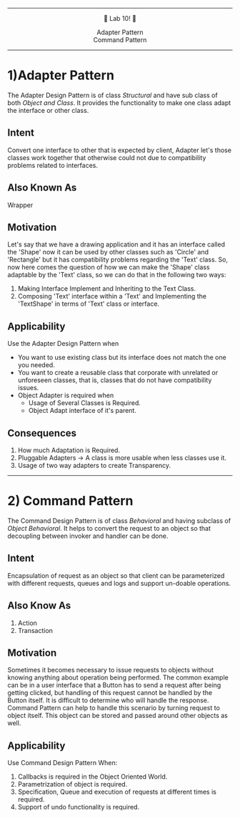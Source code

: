 ***
<p align="center">
🎉 Lab 10! 🎉
</p>
<p align="center">
Adapter Pattern <br>
Command Pattern
</p>

***
 
# 1)Adapter Pattern
The Adapter Design Pattern is of class *Structural* and have sub class of both *Object and Class*. It provides the functionality to make one class adapt the interface or other class.

## Intent
Convert one interface to other that is expected by client, Adapter let's those classes work together that otherwise could not due to compatibility problems related to interfaces.

## Also Known As
Wrapper

## Motivation
Let's say that we have a drawing application and it has an interface called the 'Shape' now it can be used by other classes such as 'Circle' and 'Rectangle' but it has compatibility problems regarding the 'Text' class. So, now here comes the question of how we can make the 'Shape' class adaptable by the 'Text' class, so we can do that in the following two ways:
1. Making Interface Implement and Inheriting to the Text Class.
2. Composing 'Text' interface within a 'Text' and Implementing the 'TextShape' in terms of 'Text' class or interface.

## Applicability
Use the Adapter Design Pattern when
* You want to use existing class but its interface does not match the one you needed.
* You want to create a reusable class that corporate with unrelated or unforeseen classes, that is, classes that do not have compatibility issues.
* Object Adapter is required when 
    * Usage of Several Classes is Required.
    * Object Adapt interface of it's parent.

## Consequences
1. How much Adaptation is Required.
2. Pluggable Adapters -> A class is more usable when less classes use it.
3. Usage of two way adapters to create Transparency.

***
# 2) Command Pattern
The Command Design Pattern is of class *Behavioral* and having subclass of *Object Behavioral*. It helps to convert the request to an object so that decoupling between invoker and handler can be done.

## Intent
Encapsulation of request as an object so that client can be parameterized with different requests, queues and logs and support un-doable operations.

## Also Know As
1. Action
2. Transaction

## Motivation
Sometimes it becomes necessary to issue requests to objects without knowing anything about operation being performed. The common example can be in a user interface that a Button has to send a request after being getting clicked, but handling of this request cannot be handled by the Button itself. It is difficult to determine who will handle the response.
Command Pattern can help to handle this scenario by turning request to object itself. This object can be stored and passed around other objects as well.

## Applicability
Use Command Design Pattern When:
1. Callbacks is required in the Object Oriented World.
2. Parametrization of object is required.
3. Specification, Queue and execution of requests at different times is required.
4. Support of undo functionality is required.
